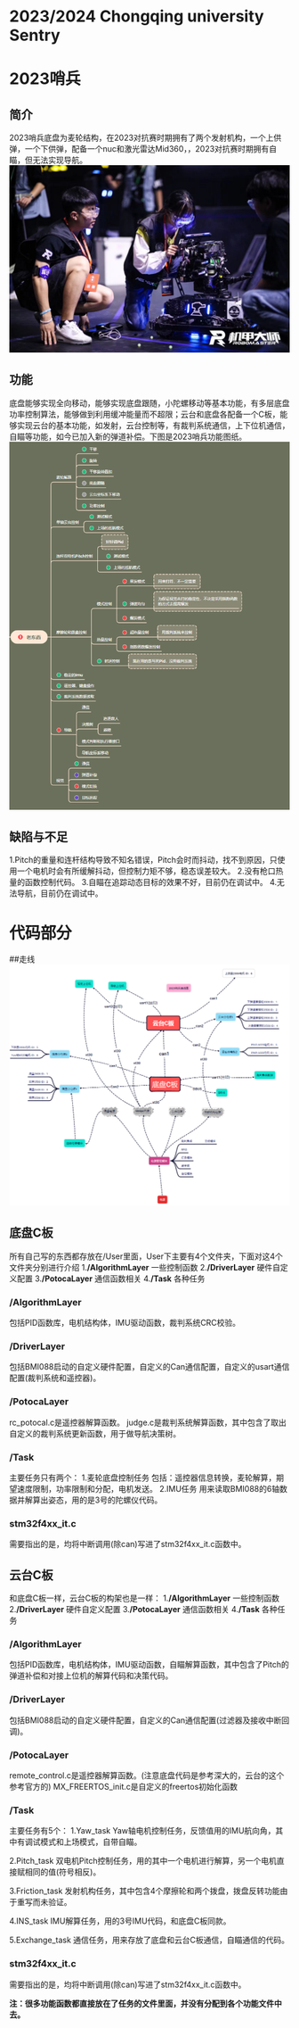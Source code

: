 # 2023/2024 Chongqing university Sentry
# 2023哨兵

## 简介
2023哨兵底盘为麦轮结构，在2023对抗赛时期拥有了两个发射机构，一个上供弹，一个下供弹，配备一个nuc和激光雷达Mid360，，2023对抗赛时期拥有自瞄，但无法实现导航。
![image](img/2023哨兵实物.jpg)

## 功能
底盘能够实现全向移动，能够实现底盘跟随，小陀螺移动等基本功能，有多层底盘功率控制算法，能够做到利用缓冲能量而不超限；云台和底盘各配备一个C板，能够实现云台的基本功能，如发射，云台控制等，有裁判系统通信，上下位机通信，自瞄等功能，如今已加入新的弹道补偿。下图是2023哨兵功能图纸。
![image](img/2023哨兵功能图.jpg)

## 缺陷与不足
1.Pitch的重量和连杆结构导致不知名错误，Pitch会时而抖动，找不到原因，只使用一个电机时会有所缓解抖动，但控制力矩不够，稳态误差较大。
2.没有枪口热量的函数控制代码。
3.自瞄在追踪动态目标的效果不好，目前仍在调试中。
4.无法导航，目前仍在调试中。

# 代码部分
##走线
![image](img/2023哨兵接线图.png)

## 底盘C板
所有自己写的东西都存放在/User里面，User下主要有4个文件夹，下面对这4个文件夹分别进行介绍
1.__/AlgorithmLayer__   一些控制函数
2.__/DriverLayer__  硬件自定义配置
3.__/PotocaLayer__  通信函数相关
4.__/Task__ 各种任务

### /AlgorithmLayer
包括PID函数库，电机结构体，IMU驱动函数，裁判系统CRC校验。

### /DriverLayer
包括BMI088启动的自定义硬件配置，自定义的Can通信配置，自定义的usart通信配置(裁判系统和遥控器)。

### /PotocaLayer
rc_potocal.c是遥控器解算函数。
judge.c是裁判系统解算函数，其中包含了取出自定义的裁判系统更新函数，用于做导航决策树。

### /Task
主要任务只有两个：
1.麦轮底盘控制任务
包括：遥控器信息转换，麦轮解算，期望速度限制，功率限制和分配，电机发送。
2.IMU任务
用来读取BMI088的6轴数据并解算出姿态，用的是3号的陀螺仪代码。

### stm32f4xx_it.c
需要指出的是，均将中断调用(除can)写进了stm32f4xx_it.c函数中。

## 云台C板
和底盘C板一样，云台C板的构架也是一样：
1.__/AlgorithmLayer__   一些控制函数
2.__/DriverLayer__  硬件自定义配置
3.__/PotocaLayer__  通信函数相关
4.__/Task__ 各种任务

### /AlgorithmLayer
包括PID函数库，电机结构体，IMU驱动函数，自瞄解算函数，其中包含了Pitch的弹道补偿和对接上位机的解算代码和决策代码。

### /DriverLayer
包括BMI088启动的自定义硬件配置，自定义的Can通信配置(过滤器及接收中断回调)。

### /PotocaLayer
remote_control.c是遥控器解算函数。(注意底盘代码是参考深大的，云台的这个参考官方的)
MX_FREERTOS_init.c是自定义的freertos初始化函数

### /Task
主要任务有5个：
1.Yaw_task 
Yaw轴电机控制任务，反馈值用的IMU航向角，其中有调试模式和上场模式，自带自瞄。

2.Pitch_task
双电机Pitch控制任务，用的其中一个电机进行解算，另一个电机直接赋相同的值(符号相反)。

3.Friction_task
发射机构任务，其中包含4个摩擦轮和两个拨盘，拨盘反转功能由于重写而未验证。

4.INS_task
IMU解算任务，用的3号IMU代码，和底盘C板同款。

5.Exchange_task
通信任务，用来存放了底盘和云台C板通信，自瞄通信的代码。

### stm32f4xx_it.c
需要指出的是，均将中断调用(除can)写进了stm32f4xx_it.c函数中。

**注：很多功能函数都直接放在了任务的文件里面，并没有分配到各个功能文件中去。**